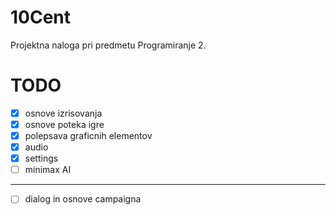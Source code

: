 # 10Cent
Projektna naloga pri predmetu Programiranje 2.

# TODO
- [x] osnove izrisovanja
- [x] osnove poteka igre
- [x] polepsava graficnih elementov
- [x] audio
- [x] settings
- [ ] minimax AI
--------------------------
- [ ] dialog in osnove campaigna
